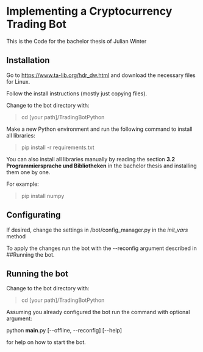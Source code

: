 # Implementing a Cryptocurrency Trading Bot

This is the Code for the bachelor thesis of Julian Winter

## Installation

Go to https://www.ta-lib.org/hdr_dw.html and download the necessary files for Linux.

Follow the install instructions (mostly just copying files).

Change to the bot directory with:

>cd [your path]/TradingBotPython

Make a new Python environment and run the following command to install all libraries:

> pip install -r requirements.txt

You can also install all libraries manually by reading the section **3.2 Programmiersprache und Bibliotheken** in the bachelor thesis and installing them one by one.

For example:

>pip install numpy

## Configurating

If desired, change the settings in /bot/config_manager.py in the *init_vars* method

To apply the changes run the bot with the --reconfig argument described in ##Running the bot.


## Running the bot

Change to the bot directory with:

>cd [your path]/TradingBotPython

Assuming you already configured the bot run the command with optional argument:

python __main__.py [--offline, --reconfig] [--help]

for help on how to start the bot.


